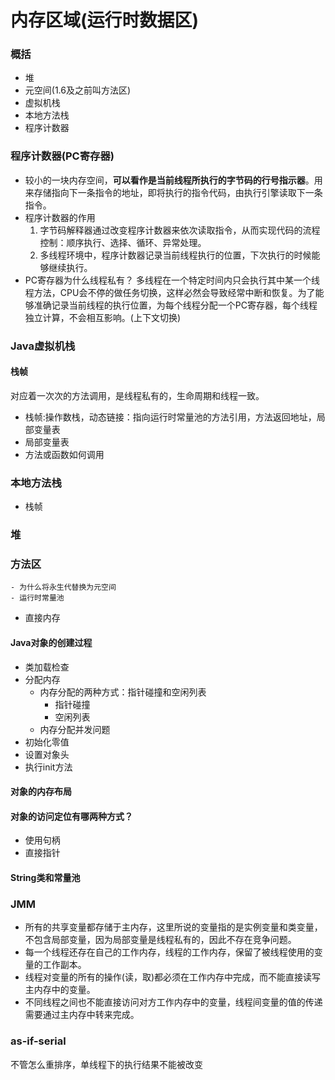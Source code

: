 # 内存区域(运行时数据区)

### 概括
- 堆
- 元空间(1.6及之前叫方法区)
- 虚拟机栈
- 本地方法栈
- 程序计数器


### 程序计数器(PC寄存器)
- 较小的一块内存空间，**可以看作是当前线程所执行的字节码的行号指示器**。用来存储指向下一条指令的地址，即将执行的指令代码，由执行引擎读取下一条指令。
- 程序计数器的作用
    1. 字节码解释器通过改变程序计数器来依次读取指令，从而实现代码的流程控制：顺序执行、选择、循环、异常处理。
    2. 多线程环境中，程序计数器记录当前线程执行的位置，下次执行的时候能够继续执行。
- PC寄存器为什么线程私有？
多线程在一个特定时间内只会执行其中某一个线程方法，CPU会不停的做任务切换，这样必然会导致经常中断和恢复。为了能够准确记录当前线程的执行位置，为每个线程分配一个PC寄存器，每个线程独立计算，不会相互影响。(上下文切换)



### Java虚拟机栈

#### 栈帧
对应着一次次的方法调用，是线程私有的，生命周期和线程一致。
- 栈帧:操作数栈，动态链接：指向运行时常量池的方法引用，方法返回地址，局部变量表
- 局部变量表
- 方法或函数如何调用
### 本地方法栈
- 栈帧 

### 堆

### 方法区
    - 为什么将永生代替换为元空间
    - 运行时常量池


- 直接内存


#### Java对象的创建过程
- 类加载检查
- 分配内存
    - 内存分配的两种方式：指针碰撞和空闲列表
      - 指针碰撞
      - 空闲列表
    - 内存分配并发问题
- 初始化零值
- 设置对象头
- 执行init方法


#### 对象的内存布局


#### 对象的访问定位有哪两种方式？
- 使用句柄
- 直接指针

#### String类和常量池

### JMM
- 所有的共享变量都存储于主内存，这里所说的变量指的是实例变量和类变量，不包含局部变量，因为局部变量是线程私有的，因此不存在竞争问题。
- 每一个线程还存在自己的工作内存，线程的工作内存，保留了被线程使用的变量的工作副本。
- 线程对变量的所有的操作(读，取)都必须在工作内存中完成，而不能直接读写主内存中的变量。
- 不同线程之间也不能直接访问对方工作内存中的变量，线程间变量的值的传递需要通过主内存中转来完成。

### as-if-serial
不管怎么重排序，单线程下的执行结果不能被改变
